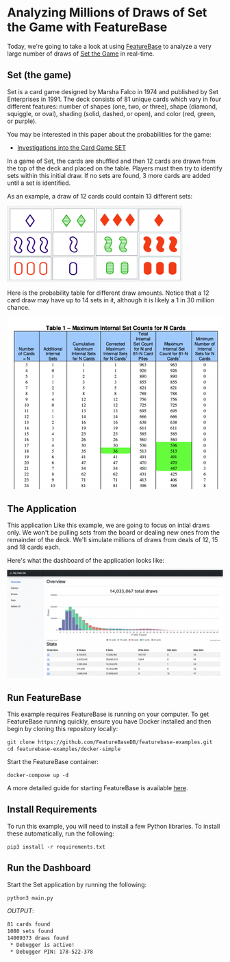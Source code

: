 # Analyzing Millions of Draws of Set the Game with FeatureBase 
Today, we're going to take a look at using [FeatureBase](https://featurebase.com/) to analyze a very large number of draws of [Set the Game](https://en.wikipedia.org/wiki/Set_(card_game)) in real-time.

## Set (the game)
Set is a card game designed by Marsha Falco in 1974 and published by Set Enterprises in 1991. The deck consists of 81 unique cards which vary in four different features: number of shapes (one, two, or three), shape (diamond, squiggle, or oval), shading (solid, dashed, or open), and color (red, green, or purple). 

You may be interested in this paper about the probabilities for the game:

- [Investigations into the Card Game SET](https://www.setgame.com/sites/default/files/teacherscorner/SETPROOF.pdf)

In a game of Set, the cards are shuffled and then 12 cards are drawn from the top of the deck and placed on the table. Players must then try to identify sets within this initial draw. If no sets are found, 3 more cards are added until a set is identified. 

As an example, a draw of 12 cards could contain 13 different sets:

![sets](https://raw.githubusercontent.com/FeatureBaseDB/featurebase-examples/main/bigdata-set/static/setdraw2.png)


Here is the probability table for different draw amounts. Notice that a 12 card draw may have up to 14 sets in it, although it is likely a 1 in 30 million chance.

![sets](https://raw.githubusercontent.com/FeatureBaseDB/featurebase-examples/main/bigdata-set/static/prob_table.png)

## The Application
This application 
Like this example, we are going to focus on intial draws only. We won't be pulling sets from the board or dealing new ones from the remainder of the deck. We'll simulate millions of draws from deals of 12, 15 and 18 cards each.

Here's what the dashboard of the application looks like:

![dash](https://raw.githubusercontent.com/FeatureBaseDB/featurebase-examples/main/bigdata-set/static/dash.png)


## Run FeatureBase
This example requires FeatureBase is running on your computer. To get FeatureBase running quickly, ensure you have Docker installed and then begin by cloning this repository locally:

```
git clone https://github.com/FeatureBaseDB/featurebase-examples.git
cd featurebase-examples/docker-simple
```

Start the FeatureBase container:

```
docker-compose up -d
```

A more detailed guide for starting FeatureBase is available [here](https://github.com/FeatureBaseDB/featurebase-examples/tree/main/docker-simple#readme).

## Install Requirements
To run this example, you will need to install a few Python libraries. To install these automatically, run the following:

```
pip3 install -r requirements.txt
```

## Run the Dashboard
Start the Set application by running the following:

```
python3 main.py
```

*OUTPUT*:
```
81 cards found
1080 sets found
14009373 draws found
 * Debugger is active!
 * Debugger PIN: 178-522-378
```


